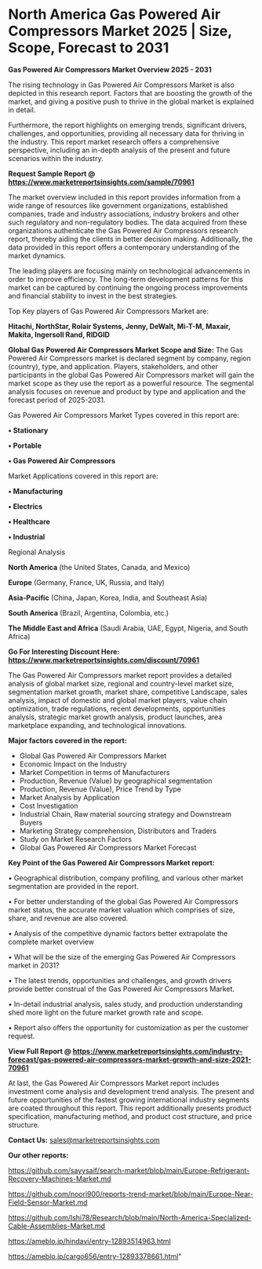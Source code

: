 # North America Gas Powered Air Compressors Market 2025 | Size, Scope, Forecast to 2031

<Strong> Gas Powered Air Compressors Market Overview 2025 - 2031</strong>

The rising technology in Gas Powered Air Compressors Market is also depicted in this research report. Factors that are boosting the growth of the market, and giving a positive push to thrive in the global market is explained in detail.

Furthermore, the report highlights on emerging trends, significant drivers, challenges, and opportunities, providing all necessary data for thriving in the industry. This report market research offers a comprehensive perspective, including an in-depth analysis of the present and future scenarios within the industry.

<strong>Request Sample Report @ <a href=https://www.marketreportsinsights.com/sample/70961>https://www.marketreportsinsights.com/sample/70961</a></strong>

The market overview included in this report provides information from a wide range of resources like government organizations, established companies, trade and industry associations, industry brokers and other such regulatory and non-regulatory bodies. The data acquired from these organizations authenticate the Gas Powered Air Compressors research report, thereby aiding the clients in better decision making. Additionally, the data provided in this report offers a contemporary understanding of the market dynamics.

The leading players are focusing mainly on technological advancements in order to improve efficiency. The long-term development patterns for this market can be captured by continuing the ongoing process improvements and financial stability to invest in the best strategies.

Top Key players of Gas Powered Air Compressors Market are:

<strong>Hitachi, NorthStar, Rolair Systems, Jenny, DeWalt, Mi-T-M, Maxair, Makita, Ingersoll Rand, RIDGID</strong>

<strong><b>Global Gas Powered Air Compressors Market Scope and Size:</b></strong>
The Gas Powered Air Compressors market is declared segment by company, region (country), type, and application. Players, stakeholders, and other participants in the global Gas Powered Air Compressors market will gain the market scope as they use the report as a powerful resource. The segmental analysis focuses on revenue and product by type and application and the forecast period of 2025-2031.

Gas Powered Air Compressors Market Types covered in this report are:

<strong>• Stationary

• Portable

• Gas Powered Air Compressors</strong>

Market Applications covered in this report are:

<strong>• Manufacturing

• Electrics

• Healthcare

• Industrial</strong> 

Regional Analysis

<strong>North America</strong> (the United States, Canada, and Mexico)

<strong>Europe</strong> (Germany, France, UK, Russia, and Italy)

<strong>Asia-Pacific</strong> (China, Japan, Korea, India, and Southeast Asia)

<strong>South America</strong> (Brazil, Argentina, Colombia, etc.)

<strong>The Middle East and Africa</strong> (Saudi Arabia, UAE, Egypt, Nigeria, and South Africa)

<strong>Go For Interesting Discount Here: <a href=https://www.marketreportsinsights.com/discount/70961>https://www.marketreportsinsights.com/discount/70961</a></strong>

The Gas Powered Air Compressors market report provides a detailed analysis of global market size, regional and country-level market size, segmentation market growth, market share, competitive Landscape, sales analysis, impact of domestic and global market players, value chain optimization, trade regulations, recent developments, opportunities analysis, strategic market growth analysis, product launches, area marketplace expanding, and technological innovations.

<strong><b>Major factors covered in the report:</b></strong>
<ul>
  <li>Global Gas Powered Air Compressors Market </li>
  <li>Economic Impact on the Industry</li>
  <li>Market Competition in terms of Manufacturers</li>
  <li>Production, Revenue (Value) by geographical segmentation</li>
  <li>Production, Revenue (Value), Price Trend by Type</li>
  <li>Market Analysis by Application</li>
  <li>Cost Investigation</li>
  <li>Industrial Chain, Raw material sourcing strategy and Downstream Buyers</li>
  <li>Marketing Strategy comprehension, Distributors and Traders</li>
  <li>Study on Market Research Factors</li>
  <li>Global Gas Powered Air Compressors Market Forecast</li>
</ul>

<strong><b>Key Point of the Gas Powered Air Compressors Market report:</b></strong>

• Geographical distribution, company profiling, and various other market segmentation are provided in the report.

• For better understanding of the global Gas Powered Air Compressors market status, the accurate market valuation which comprises of size, share, and revenue are also covered.

• Analysis of the competitive dynamic factors better extrapolate the complete market overview

• What will be the size of the emerging Gas Powered Air Compressors market in 2031?

• The latest trends, opportunities and challenges, and growth drivers provide better construal of the Gas Powered Air Compressors Market.

• In-detail industrial analysis, sales study, and production understanding shed more light on the future market growth rate and scope.

• Report also offers the opportunity for customization as per the customer request.

<strong><b>View Full Report @ <a href=https://www.marketreportsinsights.com/industry-forecast/gas-powered-air-compressors-market-growth-and-size-2021-70961>https://www.marketreportsinsights.com/industry-forecast/gas-powered-air-compressors-market-growth-and-size-2021-70961</a></b></strong>


At last, the Gas Powered Air Compressors Market report includes investment come analysis and development trend analysis. The present and future opportunities of the fastest growing international industry segments are coated throughout this report. This report additionally presents product specification, manufacturing method, and product cost structure, and price structure.

<strong>Contact Us:</strong>
sales@marketreportsinsights.com

<strong>Our other reports:</strong>

<a href=https://github.com/sayysaif/search-market/blob/main/Europe-Refrigerant-Recovery-Machines-Market.md>https://github.com/sayysaif/search-market/blob/main/Europe-Refrigerant-Recovery-Machines-Market.md</a>

<a href=https://github.com/noori900/reports-trend-market/blob/main/Europe-Near-Field-Sensor-Market.md>https://github.com/noori900/reports-trend-market/blob/main/Europe-Near-Field-Sensor-Market.md</a>

<a href=https://github.com/Ishi78/Research/blob/main/North-America-Specialized-Cable-Assemblies-Market.md>https://github.com/Ishi78/Research/blob/main/North-America-Specialized-Cable-Assemblies-Market.md</a>

<a href=https://ameblo.jp/hindavi/entry-12893514963.html>https://ameblo.jp/hindavi/entry-12893514963.html</a>

<a href=https://ameblo.jp/cargo656/entry-12893378661.html>https://ameblo.jp/cargo656/entry-12893378661.html</a>"
